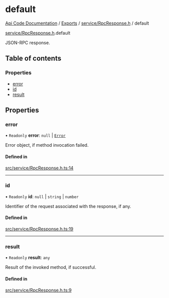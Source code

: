 # default
 
[Api Code Documentation](../README.md) / [Exports](../modules.md) / [service/RpcResponse.h](../modules/service_RpcResponse_h.md) / default

[service/RpcResponse.h](../modules/service_RpcResponse_h.md).default

JSON-RPC response.

## Table of contents

### Properties

- [error](service_RpcResponse_h.default.md#error)
- [id](service_RpcResponse_h.default.md#id)
- [result](service_RpcResponse_h.default.md#result)

## Properties

### error

• `Readonly` **error**: ``null`` \| [`Error`](service_RpcResponse_h.Error.md)

Error object, if method invocation failed.

#### Defined in

[src/service/RpcResponse.h.ts:14](https://github.com/openkfw/TruBudget/blob/3b9e793/api/src/service/RpcResponse.h.ts#L14)

___

### id

• `Readonly` **id**: ``null`` \| `string` \| `number`

Identifier of the request associated with the response, if any.

#### Defined in

[src/service/RpcResponse.h.ts:19](https://github.com/openkfw/TruBudget/blob/3b9e793/api/src/service/RpcResponse.h.ts#L19)

___

### result

• `Readonly` **result**: `any`

Result of the invoked method, if successful.

#### Defined in

[src/service/RpcResponse.h.ts:9](https://github.com/openkfw/TruBudget/blob/3b9e793/api/src/service/RpcResponse.h.ts#L9)
